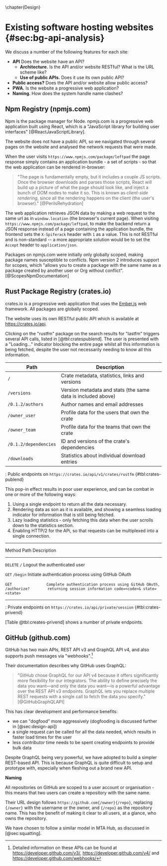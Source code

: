\chapter{Design}

# Existing software hosting websites {#sec:bg-api-analysis}

We discuss a number of the following features for each site:

- **API** Does the website have an API?
    - **Architecture.** Is the API and/or website RESTful? What is the URL scheme like?
    - **Use of public APIs.** Does it use its own public API?
- **Public access?** Does the API and/or website allow public access?
- **PWA.** Is the website a progressive web application?
- **Naming.** How does the system handle name clashes?

## Npm Registry (npmjs.com)

Npm is the package manager for Node. npmjs.com is a progressive web application built using React, which is a "JavaScript library for building user interfaces" [@ReactJavaScriptLibrary].

The website does not have a public API, so we navigated through several pages on the website and analysed the network requests that were made.

When the user visits `https://www.npmjs.com/package/leftpad` the page response simply contains an application bundle - a set of scripts - so that the web application can be rendered in-browser:

> "The page is fundamentally empty, but it includes a couple JS scripts. Once the browser downloads and parses those scripts, React will build up a picture of what the page should look like, and inject a bunch of DOM nodes to make it so. This is known as _client-side rendering_, since all the rendering happens on the client (the user's browser)." [@PerilsRehydration]

The web application retrieves JSON data by making a web request to the same url as in `window.location` (the browser's current page). When visiting `https://www.npmjs.com/package/leftpad`, to make the backend return a JSON response instead of a page containing the application bundle, the frontend sets the `X-Spiferack` header with `1` as a value. This is not RESTful and is non-standard -- a more appropriate solution would be to set the `Accept` header to `application/json`.

Packages on npmjs.com were initially only globally scoped, making package names susceptible to conflicts. Npm version 2 introduces support for scopes, which "allows you to create a package with the same name as a package created by another user or Org without conflict". [@ScopesNpmDocumentation]

## Rust Package Registry (crates.io)

crates.io is a progressive web application that uses the [Ember.js](https://emberjs.com/) web framework. All packages are globally scoped.

The website uses its own RESTful public API which is available at https://crates.io/api.

Clicking on the "rustfm" package on the search results for "lastfm" triggers several API calls, listed in [@tbl:cratespublend]. The user is presented with a "Loading..." indicator blocking the entire page whilst all this information is being fetched, despite the user not necessarily needing to know all this information.

| Path | Description |
|-----|-----------|
| `/` | Crate metadata, statistics, links and versions |
| `/versions` | Version metadata and stats (the same data is included above) |
| `/0.1.2/authors` | Author names and email addresses |
| `/owner_user` | Profile data for the users that own the crate |
| `/owner_team` | Profile data for the teams that own the crate |
| `/0.1.2/dependencies` | ID and versions of the crate's dependencies |
| `/downloads` | Statistics about individual download entries |

: Public endpoints on `https://crates.io/api/v1/crates/rustfm` {#tbl:crates-publend}

This pop-in effect results in poor user experience, and can be combat in one or more of the following ways:

1. Using a single endpoint to return all the data necessary.
2. Rendering data as son as it is available, and showing a seamless loading indicator for information that is still being fetched.
3. Lazy loading statistics - only fetching this data when the user scrolls down to the statistics section.
4. Enabling HTTP/2 for the APi, so that requests can be multiplexed into a single connection.

---------------------------------------------------------------------------
Method   Path               Description
-------- ------------------ -----------------------------------------------
`DELETE` `/`                Logout the authenticated user

`GET`    `/begin`           Initiate authentication process using GitHub OAuth

`GET`    ```                Complete authentication process using GitHub OAuth,
         /authorize?        returning session information
            code=<code>&
            state=<state>
         ```

---------------------------------------------------------------------------

: Private endpoints on `https://crates.io/api/private/session` {#tbl:crates-privend}

[Table @tbl:creates-privend] shows a number of private endpoints.

## GitHub (github.com)

GitHub has two main APIs, REST API v3 and GraphQL API v4, and also supports push messages via "webhooks".[^GitHubAPILinks]

Their documentation describes why GitHub uses GraphQL:

> "GitHub chose GraphQL for our API v4 because it offers significantly more flexibility for our integrators. The ability to define precisely the data you want—and only the data you want—is a powerful advantage over the REST API v3 endpoints. GraphQL lets you replace multiple REST requests with a single call to fetch the data you specify." [@GitHubGraphQLAPI]

[^GitHubAPILinks]: Detailed information on these APIs can be found at https://developer.github.com/v3/, https://developer.github.com/v4/ and https://developer.github.com/webhooks/

This has clear development and performance benefits:

- we can "dogfood" more aggressively (dogfooding is discussed further in [@sec:design-api])
- a single request can be called for all the data needed, which results in faster load times for the user
- less _contributor_ time needs to be spent creating endpoints to provide bulk data

Despite GraphQL being very powerful, we have adopted to build a simpler REST-based API. This is because GraphQL is quite difficult to setup and prototype with, especially when fleshing out a brand new API.

**Naming**

All repositories on GitHub are scoped to a user account or organisation - this means that two users can create a repository with the same name.

Their URL design follows `https://github.com{/owner}{/repo}`, replacing `{/owner}` with the username or the owner, and `{/repo}` as the repository name. This has the benefit of making it clear to all users, at a glance, who owns the repository.

We have chosen to follow a similar model in MTA Hub, as discussed in [@sec:squatting].
